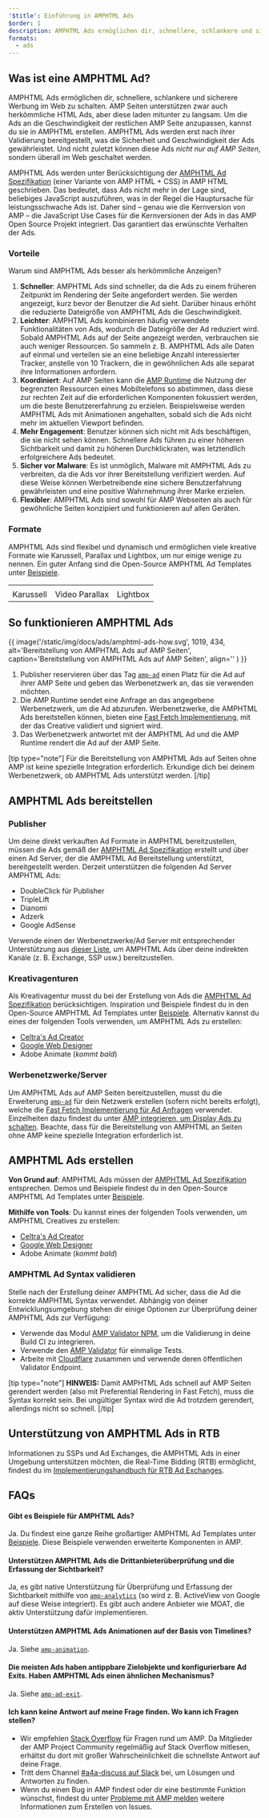 ```yaml
---
'$title': Einführung in AMPHTML Ads
$order: 1
description: AMPHTML Ads ermöglichen dir, schnellere, schlankere und sicherere Werbung im Web zu schalten. AMP Seiten unterstützen zwar auch herkömmliche HTML Ads, aber diese laden mitunter zu langsam.
formats:
  - ads
---
```


## Was ist eine AMPHTML Ad?

AMPHTML Ads ermöglichen dir, schnellere, schlankere und sicherere Werbung im Web zu schalten. AMP Seiten unterstützen zwar auch herkömmliche HTML Ads, aber diese laden mitunter zu langsam. Um die Ads an die Geschwindigkeit der restlichen AMP Seite anzupassen, kannst du sie in AMPHTML erstellen. AMPHTML Ads werden erst nach ihrer Validierung bereitgestellt, was die Sicherheit und Geschwindigkeit der Ads gewährleistet. Und nicht zuletzt können diese Ads _nicht nur auf AMP Seiten_, sondern überall im Web geschaltet werden.

AMPHTML Ads werden unter Berücksichtigung der [AMPHTML Ad Spezifikation](a4a_spec.md) (einer Variante von AMP HTML + CSS) in AMP HTML geschrieben. Das bedeutet, dass Ads nicht mehr in der Lage sind, beliebiges JavaScript auszuführen, was in der Regel die Hauptursache für leistungsschwache Ads ist. Daher sind – genau wie die Kernversion von AMP – die JavaScript Use Cases für die Kernversionen der Ads in das AMP Open Source Projekt integriert. Das garantiert das erwünschte Verhalten der Ads.

### Vorteile

Warum sind AMPHTML Ads besser als herkömmliche Anzeigen?

1. **Schneller**: AMPHTML Ads sind schneller, da die Ads zu einem früheren Zeitpunkt im Rendering der Seite angefordert werden. Sie werden angezeigt, kurz bevor der Benutzer die Ad sieht. Darüber hinaus erhöht die reduzierte Dateigröße von AMPHTML Ads die Geschwindigkeit.
2. **Leichter**: AMPHTML Ads kombinieren häufig verwendete Funktionalitäten von Ads, wodurch die Dateigröße der Ad reduziert wird. Sobald AMPHTML Ads auf der Seite angezeigt werden, verbrauchen sie auch weniger Ressourcen. So sammeln z. B. AMPHTML Ads alle Daten auf einmal und verteilen sie an eine beliebige Anzahl interessierter Tracker, anstelle von 10 Trackern, die in gewöhnlichen Ads alle separat ihre Informationen anfordern.
3. **Koordiniert**: Auf AMP Seiten kann die [AMP Runtime](spec/amphtml.md#amp-runtime) die Nutzung der begrenzten Ressourcen eines Mobiltelefons so abstimmen, dass diese zur rechten Zeit auf die erforderlichen Komponenten fokussiert werden, um die beste Benutzererfahrung zu erzielen. Beispielsweise werden AMPHTML Ads mit Animationen angehalten, sobald sich die Ads nicht mehr im aktuellen Viewport befinden.
4. **Mehr Engagement**: Benutzer können sich nicht mit Ads beschäftigen, die sie nicht sehen können. Schnellere Ads führen zu einer höheren Sichtbarkeit und damit zu höheren Durchklickraten, was letztendlich erfolgreichere Ads bedeutet.
5. **Sicher vor Malware**: Es ist unmöglich, Malware mit AMPHTML Ads zu verbreiten, da die Ads vor ihrer Bereitstellung verifiziert werden. Auf diese Weise können Werbetreibende eine sichere Benutzerfahrung gewährleisten und eine positive Wahrnehmung ihrer Marke erzielen.
6. **Flexibler**: AMPHTML Ads sind sowohl für AMP Webseiten als auch für gewöhnliche Seiten konzipiert und funktionieren auf allen Geräten.

### Formate

AMPHTML Ads sind flexibel und dynamisch und ermöglichen viele kreative Formate wie Karussell, Parallax und Lightbox, um nur einige wenige zu nennen. Ein guter Anfang sind die Open-Source AMPHTML Ad Templates unter [Beispiele](../../../documentation/examples/index.html).

<table class="nocolor">
  <tr>
    <td class="col-thirty"><amp-anim width="410" height="731" layout="responsive" src="/static/img/docs/ads/amp-ad-01-carousel.gif">
    </amp-anim></td>
    <td class="col-thirty"><amp-anim width="410" height="731" layout="responsive" src="/static/img/docs/ads/amp-ad-02-video-parallax.gif">
    </amp-anim></td>
    <td class="col-thirty"><amp-anim width="410" height="731" layout="responsive" src="/static/img/docs/ads/amp-ad-03-lightbox.gif">
    </amp-anim></td>
  </tr>
  <tr>
    <td>Karussell</td>
    <td>Video Parallax</td>
    <td>Lightbox</td>
  </tr>
</table>

## So funktionieren AMPHTML Ads

{{ image('/static/img/docs/ads/amphtml-ads-how.svg', 1019, 434, alt='Bereitstellung von AMPHTML Ads auf AMP Seiten', caption='Bereitstellung von AMPHTML Ads auf AMP Seiten', align='' ) }}

1. Publisher reservieren über das Tag [`amp-ad`](../../../documentation/components/reference/amp-ad.md) einen Platz für die Ad auf ihrer AMP Seite und geben das Werbenetzwerk an, das sie verwenden möchten.
2. Die AMP Runtime sendet eine Anfrage an das angegebene Werbenetzwerk, um die Ad abzurufen. Werbenetzwerke, die AMPHTML Ads bereitstellen können, bieten eine [Fast Fetch Implementierung](https://github.com/ampproject/amphtml/blob/main/ads/google/a4a/docs/Network-Impl-Guide.md), mit der das Creative validiert und signiert wird.
3. Das Werbenetzwerk antwortet mit der AMPHTML Ad und die AMP Runtime rendert die Ad auf der AMP Seite.

[tip type="note"] Für die Bereitstellung von AMPHTML Ads auf Seiten ohne AMP ist keine spezielle Integration erforderlich. Erkundige dich bei deinem Werbenetzwerk, ob AMPHTML Ads unterstützt werden. [/tip]

## AMPHTML Ads bereitstellen

### Publisher

Um deine direkt verkauften Ad Formate in AMPHTML bereitzustellen, müssen die Ads gemäß der [AMPHTML Ad Spezifikation](a4a_spec.md) erstellt und über einen Ad Server, der die AMPHTML Ad Bereitstellung unterstützt, bereitgestellt werden. Derzeit unterstützen die folgenden Ad Server AMPHTML Ads:

- DoubleClick für Publisher
- TripleLift
- Dianomi
- Adzerk
- Google AdSense

Verwende einen der Werbenetzwerke/Ad Server mit entsprechender Unterstützung aus [dieser Liste](../../../documentation/guides-and-tutorials/develop/monetization/ads_vendors.md), um AMPHTML Ads über deine indirekten Kanäle (z. B. Exchange, SSP usw.) bereitzustellen.

### Kreativagenturen

Als Kreativagentur musst du bei der Erstellung von Ads die [AMPHTML Ad Spezifikation](a4a_spec.md) berücksichtigen. Inspiration und Beispiele findest du in den Open-Source AMPHTML Ad Templates unter [Beispiele](../../../documentation/examples/index.html). Alternativ kannst du eines der folgenden Tools verwenden, um AMPHTML Ads zu erstellen:

- [Celtra's Ad Creator](http://www.prnewswire.com/news-releases/celtra-partners-with-the-amp-project-showcases-amp-ad-creation-at-google-io-event-300459514.html)
- [Google Web Designer](https://support.google.com/webdesigner/answer/7529856)
- Adobe Animate (_kommt bald_)

### Werbenetzwerke/Server

Um AMPHTML Ads auf AMP Seiten bereitzustellen, musst du die Erweiterung [`amp-ad`](../../../documentation/components/reference/amp-ad.md) für dein Netzwerk erstellen (sofern nicht bereits erfolgt), welche die [Fast Fetch Implementierung für Ad Anfragen](https://github.com/ampproject/amphtml/blob/main/ads/google/a4a/docs/Network-Impl-Guide.md) verwendet. Einzelheiten dazu findest du unter [AMP integrieren, um Display Ads zu schalten](../../../documentation/guides-and-tutorials/contribute/adnetwork_integration.md). Beachte, dass für die Bereitstellung von AMPHTML an Seiten ohne AMP keine spezielle Integration erforderlich ist.

## AMPHTML Ads erstellen

**Von Grund auf**: AMPHTML Ads müssen der [AMPHTML Ad Spezifikation](a4a_spec.md) entsprechen. Demos und Beispiele findest du in den Open-Source AMPHTML Ad Templates unter [Beispiele](../../../documentation/examples/documentation/amp-ad.html).

**Mithilfe von Tools**: Du kannst eines der folgenden Tools verwenden, um AMPHTML Creatives zu erstellen:

- [Celtra's Ad Creator](http://www.prnewswire.com/news-releases/celtra-partners-with-the-amp-project-showcases-amp-ad-creation-at-google-io-event-300459514.html)
- [Google Web Designer](https://support.google.com/webdesigner/answer/7529856)
- Adobe Animate (_kommt bald_)

### AMPHTML Ad Syntax validieren

Stelle nach der Erstellung deiner AMPHTML Ad sicher, dass die Ad die korrekte AMPHTML Syntax verwendet. Abhängig von deiner Entwicklungsumgebung stehen dir einige Optionen zur Überprüfung deiner AMPHTML Ads zur Verfügung:

- Verwende das Modul [AMP Validator NPM](https://www.npmjs.com/package/amphtml-validator), um die Validierung in deine Build CI zu integrieren.
- Verwende den [AMP Validator](https://validator.ampproject.org/) für einmalige Tests.
- Arbeite mit [Cloudflare](https://blog.cloudflare.com/amp-validator-api/) zusammen und verwende deren öffentlichen Validator Endpoint.

[tip type="note"] **HINWEIS:** Damit AMPHTML Ads schnell auf AMP Seiten gerendert werden (also mit Preferential Rendering in Fast Fetch), muss die Syntax korrekt sein. Bei ungültiger Syntax wird die Ad trotzdem gerendert, allerdings nicht so schnell. [/tip]

## Unterstützung von AMPHTML Ads in RTB

Informationen zu SSPs und Ad Exchanges, die AMPHTML Ads in einer Umgebung unterstützen möchten, die Real-Time Bidding (RTB) ermöglicht, findest du im [Implementierungshandbuch für RTB Ad Exchanges](https://github.com/ampproject/amphtml/blob/main/ads/google/a4a/docs/RTBExchangeGuide.md).

## FAQs

#### Gibt es Beispiele für AMPHTML Ads?

Ja. Du findest eine ganze Reihe großartiger AMPHTML Ad Templates unter [Beispiele](../../../documentation/examples/documentation/amp-ad.html). Diese Beispiele verwenden erweiterte Komponenten in AMP.

#### Unterstützen AMPHTML Ads die Drittanbieterüberprüfung und die Erfassung der Sichtbarkeit?

Ja, es gibt native Unterstützung für Überprüfung und Erfassung der Sichtbarkeit mithilfe von [`amp-analytics`](../../../documentation/components/reference/amp-analytics.md) (so wird z. B. ActiveView von Google auf diese Weise integriert). Es gibt auch andere Anbieter wie MOAT, die aktiv Unterstützung dafür implementieren.

#### Unterstützen AMPHTML Ads Animationen auf der Basis von Timelines?

Ja. Siehe [`amp-animation`](../../../documentation/components/reference/amp-animation.md).

#### Die meisten Ads haben antippbare Zielobjekte und konfigurierbare Ad Exits. Haben AMPHTML Ads einen ähnlichen Mechanismus?

Ja. Siehe [`amp-ad-exit`](../../../documentation/components/reference/amp-ad-exit.md).

#### Ich kann keine Antwort auf meine Frage finden. Wo kann ich Fragen stellen?

- Wir empfehlen [Stack Overflow](http://stackoverflow.com/questions/tagged/amp-html) für Fragen rund um AMP. Da Mitglieder der AMP Project Community regelmäßig auf Stack Overflow mitlesen, erhältst du dort mit großer Wahrscheinlichkeit die schnellste Antwort auf deine Frage.
- Tritt dem Channel [#a4a-discuss auf Slack](https://docs.google.com/forms/d/e/1FAIpQLSd83J2IZA6cdR6jPwABGsJE8YL4pkypAbKMGgUZZriU7Qu6Tg/viewform?fbzx=4406980310789882877) bei, um Lösungen und Antworten zu finden.
- Wenn du einen Bug in AMP findest oder dir eine bestimmte Funktion wünschst, findest du unter [Probleme mit AMP melden](https://github.com/ampproject/amphtml/blob/main/docs/contributing.md#reporting-issues-with-amp) weitere Informationen zum Erstellen von Issues.
